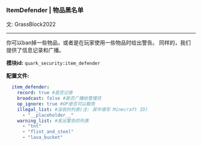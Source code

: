 ### ItemDefender | 物品黑名单
文: GrassBlock2022

-----

你可以ban掉一些物品，或者是在玩家使用一些物品时给出警告。
同样的，我们提供了信息记录和广播。

**模块id:** `quark_security:item_defender`

**配置文件:**

```yaml
  item_defender:
    record: true #是否记录
    broadcast: false #是否广播给管理员
    op_ignore: true #OP是否可以豁免
    illegal_list: #没收的列表(注: 其中填写 Minecraft ID)
      - "__placeholder__"
    warning_list: #发出警告的列表
      - "tnt"
      - "flint_and_steel"
      - "lava_bucket"
```